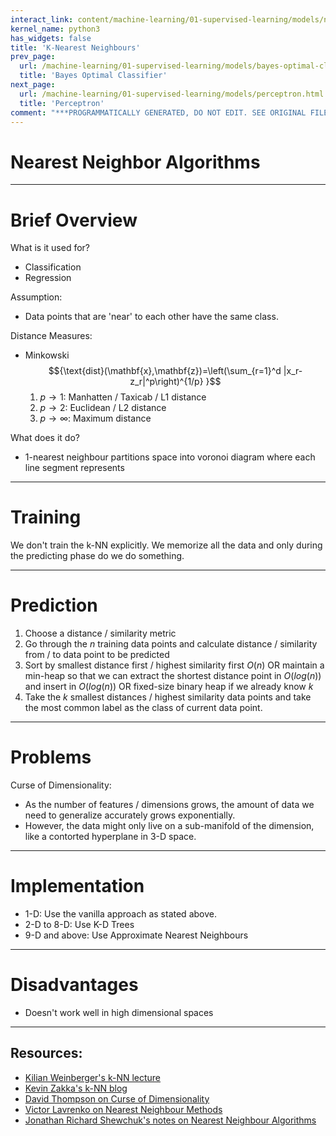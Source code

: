 ```yaml
---
interact_link: content/machine-learning/01-supervised-learning/models/nn.ipynb
kernel_name: python3
has_widgets: false
title: 'K-Nearest Neighbours'
prev_page:
  url: /machine-learning/01-supervised-learning/models/bayes-optimal-classifier.html
  title: 'Bayes Optimal Classifier'
next_page:
  url: /machine-learning/01-supervised-learning/models/perceptron.html
  title: 'Perceptron'
comment: "***PROGRAMMATICALLY GENERATED, DO NOT EDIT. SEE ORIGINAL FILES IN /content***"
---
```



# Nearest Neighbor Algorithms



---
# Brief Overview

What is it used for?
- Classification
- Regression

Assumption: 
- Data points that are 'near' to each other have the same class.

Distance Measures: 
- Minkowski
$${\text{dist}(\mathbf{x},\mathbf{z})=\left(\sum_{r=1}^d |x_r-z_r|^p\right)^{1/p} }$$
    1. ${p \to 1:}$ Manhatten / Taxicab / L1 distance
    2. ${p \to 2:}$ Euclidean / L2 distance
    3. ${p \to \infty:}$ Maximum distance
    
What does it do?
- 1-nearest neighbour partitions space into voronoi diagram where each line segment represents 



---
# Training

We don't train the k-NN explicitly. We memorize all the data and only during the predicting phase do we do something.



---
# Prediction

1. Choose a distance / similarity metric
2. Go through the ${n}$ training data points and calculate distance / similarity from / to data point to be predicted
3. Sort by smallest distance first / highest similarity first $O(n)$ OR maintain a min-heap so that we can extract the shortest distance point in $O(log(n))$ and insert in $O(log(n))$ OR fixed-size binary heap if we already know $k$
4. Take the ${k}$ smallest distances / highest similarity data points and take the most common label as the class of current data point.



---
# Problems

Curse of Dimensionality:
- As the number of features / dimensions grows, the amount of data we need to generalize accurately grows exponentially.
- However, the data might only live on a sub-manifold of the dimension, like a contorted hyperplane in 3-D space.



---
# Implementation

- 1-D: Use the vanilla approach as stated above.
- 2-D to 8-D: Use K-D Trees
- 9-D and above: Use Approximate Nearest Neighbours



---
# Disadvantages

- Doesn't work well in high dimensional spaces



---
## Resources:
- [Kilian Weinberger's k-NN lecture](http://www.cs.cornell.edu/courses/cs4780/2018fa/lectures/lecturenote02_kNN.html)
- [Kevin Zakka's k-NN blog](https://kevinzakka.github.io/2016/07/13/k-nearest-neighbor/)
- [David Thompson on Curse of Dimensionality](https://www.youtube.com/watch?v=dZrGXYty3qc)
- [Victor Lavrenko on Nearest Neighbour Methods](https://www.youtube.com/watch?v=k_7gMp5wh5A&list=PLBv09BD7ez_68OwSB97WXyIOvvI5nqi-3&index=1)
- [Jonathan Richard Shewchuk's notes on Nearest Neighbour Algorithms](https://people.eecs.berkeley.edu/~jrs/189/lec/25.pdf)

